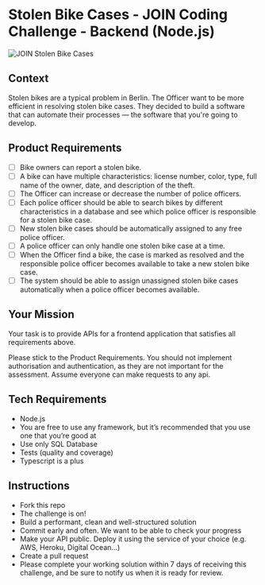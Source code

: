 # Stolen Bike Cases - JOIN Coding Challenge - Backend (Node.js)
![JOIN Stolen Bike Cases](https://github.com/join-com/coding-challenge-backend-nodejs/raw/master/illustration.png)

## Context
Stolen bikes are a typical problem in Berlin. The Officer want to be more efficient in resolving stolen bike cases. They decided to build a software that can automate their processes — the software that you're going to develop. 

## Product Requirements
- [ ] Bike owners can report a stolen bike.
- [ ] A bike can have multiple characteristics: license number, color, type, full name of the owner, date, and description of the theft.
- [ ] The Officer can increase or decrease the number of police officers.
- [ ] Each police officer should be able to search bikes by different characteristics in a database and see which police officer is responsible for a stolen bike case.
- [ ] New stolen bike cases should be automatically assigned to any free police officer.  
- [ ] A police officer can only handle one stolen bike case at a time. 
- [ ] When the Officer find a bike, the case is marked as resolved and the responsible police officer becomes available to take a new stolen bike case. 
- [ ] The system should be able to assign unassigned stolen bike cases automatically when a police officer becomes available.

## Your Mission
Your task is to provide APIs for a frontend application that satisfies all requirements above.

Please stick to the Product Requirements. You should not implement authorisation and authentication, as they are not important for the assessment. Assume everyone can make requests to any api. 

## Tech Requirements
- Node.js
- You are free to use any framework, but it’s recommended that you use one that you’re good at
- Use only SQL Database
- Tests (quality and coverage)
- Typescript is a plus

## Instructions
- Fork this repo
- The challenge is on!
- Build a performant, clean and well-structured solution
- Commit early and often. We want to be able to check your progress
- Make your API public. Deploy it using the service of your choice (e.g. AWS, Heroku, Digital Ocean...)
- Create a pull request
- Please complete your working solution within 7 days of receiving this challenge, and be sure to notify us when it is ready for review.
